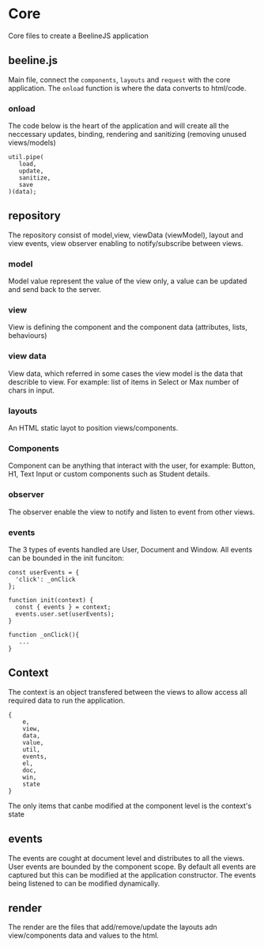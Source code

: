 # Core
Core files to create a BeelineJS application

## beeline.js
Main file, connect the `components`, `layouts` and `request` with the core application.
The `onload` function is where the data converts to html/code.

### onload
The code below is the heart of the application and will create all the neccessary
updates, binding, rendering and sanitizing (removing unused views/models)


```
util.pipe(
   load,
   update,
   sanitize, 
   save
)(data);
```

## repository
The repository consist of model,view, viewData (viewModel), layout and view events, view observer enabling to notify/subscribe between views.

### model
Model value represent the value of the view only, a value can be updated and send back to the server.

### view
View is defining the component and the component data (attributes, lists, behaviours)

### view data
View data, which referred in some cases the view model is the data that describle to view.
For example: list of items in Select or Max number of chars in input.

### layouts
An HTML static layot to position views/components.

### Components
Component can be anything that interact with the user, for example: Button, H1, Text Input or custom components such as Student details.

### observer
The observer enable the view to notify and listen to event from other views.

### events
The 3 types of events handled are User, Document and Window.
All events can be bounded in the init funciton:

```
const userEvents = {
  'click': _onClick
};

function init(context) {
  const { events } = context;
  events.user.set(userEvents);
}

function _onClick(){
   ...
}
```

## Context
The context is an object transfered between the views to allow access all required data to run the application.
```
{
    e,
    view,
    data,
    value,
    util,
    events,
    el,
    doc,
    win,
    state
}
```


The only items that canbe modified at the component level is the context's state

## events
The events are cought at document level and distributes to all the views.
User events are bounded by the component scope.
By default all events are captured but this can be modified at the application constructor.
The events being listened to can be modified dynamically.

## render
The render are the files that add/remove/update the layouts adn view/components data and values to the html.



